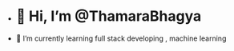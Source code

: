 - <h1>👋 Hi, I’m @ThamaraBhagya</h1>
- 🌱 I’m currently learning full stack developing , machine learning
 

<!---
ThamaraBhagya/ThamaraBhagya is a ✨ special ✨ repository because its `README.md` (this file) appears on your GitHub profile.
You can click the Preview link to take a look at your changes.
--->
